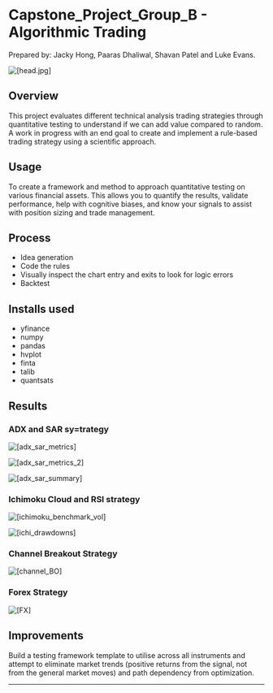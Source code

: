 # Capstone_Project_Group_B - Algorithmic Trading
Prepared by:  Jacky Hong, Paaras Dhaliwal, Shavan Patel and Luke Evans. 

![[head.jpg]](images/head.jpg)

## Overview
This project evaluates different technical analysis trading strategies through quantitative testing to understand if we can add value compared to random. A work in progress with an end goal to create and implement a rule-based trading strategy using a scientific approach.

## Usage
To create a framework and method to approach quantitative testing on various financial assets. This allows you to quantify the results, validate performance, help with cognitive biases, and know your signals to assist with position sizing and trade management.

## Process
* Idea generation
* Code the rules
* Visually inspect the chart entry and exits to look for logic errors
* Backtest


## Installs used
* yfinance 
* numpy
* pandas
* hvplot
* finta
* talib
* quantsats

## Results

### ADX and SAR sy=trategy 


![[adx_sar_metrics]](images/adx_sar_metrics.png)


![[adx_sar_metrics_2]](images/adx_sar_metrics_2.png)


![[adx_sar_summary]](images/adx_sar_summary.PNG)


### Ichimoku Cloud and RSI strategy

![[ichimoku_benchmark_vol]](images/ichimoku_benchmark_volatility.png)


![[ichi_drawdowns]](images/ichi_underwater.png)


### Channel Breakout Strategy

![[channel_BO]](images/channel_bo.png)

### Forex Strategy

![[FX]](images/forex.png)



## Improvements
Build a testing framework template to utilise across all instruments and attempt to eliminate market trends (positive returns from the signal, not from the general market moves) and path dependency from optimization.

---





